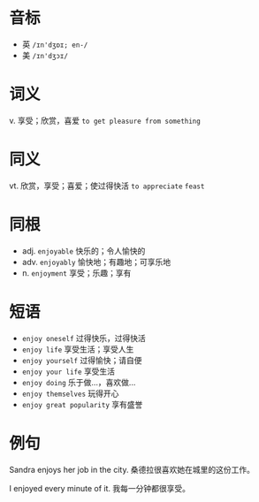 # 音标

- 英 `/ɪn'dʒɒɪ; en-/`
- 美 `/ɪn'dʒɔɪ/`

# 词义

v. 享受；欣赏，喜爱
`to get pleasure from something`

# 同义

vt. 欣赏，享受；喜爱；使过得快活
`to appreciate` `feast`

# 同根

- adj. `enjoyable` 快乐的；令人愉快的
- adv. `enjoyably` 愉快地；有趣地；可享乐地
- n. `enjoyment` 享受；乐趣；享有

# 短语

- `enjoy oneself` 过得快乐，过得快活
- `enjoy life` 享受生活；享受人生
- `enjoy yourself` 过得愉快；请自便
- `enjoy your life` 享受生活
- `enjoy doing` 乐于做…，喜欢做…
- `enjoy themselves` 玩得开心
- `enjoy great popularity` 享有盛誉

# 例句

Sandra enjoys her job in the city.
桑德拉很喜欢她在城里的这份工作。

I enjoyed every minute of it.
我每一分钟都很享受。


